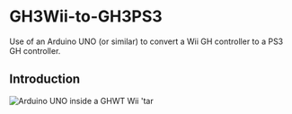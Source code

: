 # GH3Wii-to-GH3PS3
Use of an Arduino UNO (or similar) to convert a Wii GH controller to a PS3 GH controller.

## Introduction

![Arduino UNO inside a GHWT Wii 'tar](https://github.com/muskit/GH3Wii-to-GH3PS3/blob/master/images/arduino-in-guitar.png)
